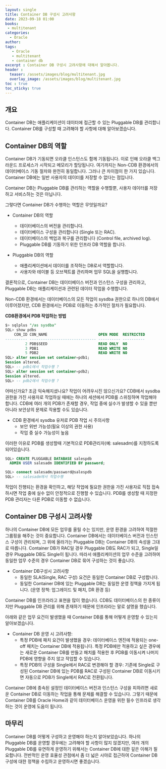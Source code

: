 ```yaml
---
layout: single
title: Container DB 구성시 고려사항
date: 2023-09-18 01:00
books:
 - multitenant
categories: 
  - Oracle
author: 
tags: 
   - Oracle
   - multitenant
   - container db
excerpt : Container DB 구성시 고려사항에 대해서 알아봅니다.
header :
  teaser: /assets/images/blog/multitenant.jpg
  overlay_image: /assets/images/blog/multitenant.jpg
toc : true  
toc_sticky: true
---
```


## 개요

Container DB는 애플리케이션이 데이터에 접근할 수 있는 Pluggable DB를 관리합니다. Container DB를 구성할 때 고려해야 할 사항에 대해 알아보겠습니다.

## Container DB의 역할

Container DB가 기동되면 오라클 인스턴스도 함께 기동됩니다. 이로 인해 오라클 백그라운드 프로세스가 시작되고 메모리가 할당됩니다. 여기까지는 Non-CDB 환경에서의 데이터베이스 기동 절차와 완전히 동일합니다. 그러나 큰 차이점이 한 가지 있습니다. Container DB에는 일반 사용자의 데이터를 저장할 수 없다는 점입니다.

Container DB는 Pluggable DB를 관리하는 역할을 수행할뿐, 사용자 데이터를 저장하고 서비스하는 것은 아닙니다.

그렇다면 Container DB가 수행하는 역할은 무엇일까요?

- Container DB의 역할
  - 데이터베이스의 버전을 관리합니다.
  - 데이터베이스 구성을 관리합니다 (Single 또는 RAC).
  - 데이터베이스의 백업과 복구를 관리합니다 (Control file, archived log).
  - Pluggable DB를 기동하기 위한 인프라 DB 역할을 합니다.

- Pluggable DB의 역할
  - 애플리케이션에서 데이터를 조작하는 DB로서 역할합니다.
  - 사용자와 테이블 등 오브젝트를 관리하며 업무 SQL을 실행합니다.

결론적으로, Container DB는 데이터베이스 버전과 인스턴스 구성을 관리하고, Pluggable DB는 애플리케이션과 관련된 데이터 작업을 수행합니다. 

Non-CDB 환경에서는 데이터베이스의 모든 작업이 sysdba 권한으로 하나의 DB에서 이루어졌지만, CDB 환경에서는 PDB로 이동하는 추가적인 절차가 필요합니다.

**CDB환경에서 PDB 작업하는 방법**
```sql
$> sqlplus "/as sysdba"
SQL> show pdbs
    CON_ID CON_NAME                       OPEN MODE  RESTRICTED
---------- ------------------------------ ---------- ----------
         2 PDB$SEED                       READ ONLY  NO
         3 PDB1                           READ WRITE NO
         5 PDB2                           READ WRITE NO
SQL> alter session set container=pdb1;
Session altered.
SQL> -- pdb1에서 작업수행 ? 
SQL> alter session set container=pdb2;
Session altered.
SQL> -- pdb2에서 작업수행 ? 
```

어떠신가요? 조금 익숙해지셨나요? 작업이 어려우시진 않으신가요?
CDB에서 sysdba 권한을 가진 사용자로 작업하실 때에는 하나의 세션에서 PDB를 스위칭하며 작업해야 합니다. CDB에 여러 개의 PDB가 존재할 경우, 작업 중에 실수가 발생할 수 있을 뿐만 아니라 보안상의 문제로 작용할 수도 있습니다.

- CDB 환경에서 sysdba 유저로 PDB 작업 시 주의사항
  - 보안 위반 가능성(필요 이상의 권한 사용)
  - 작업 중 실수 가능성이 높음

이러한 이유로 PDB를 생성할때 기본적으로 PDB관리자(예: salesadm)를 지정하도록 되어있습니다. 

```sql
SQL> CREATE PLUGGABLE DATABASE salespdb 
  ADMIN USER salesadm IDENTIFIED BY password;

SQL> connect salesadm/password@salespdb
SQL> -- salesadm에서 작업수행
```

작업이 진행되는 환경을 확인하고, 해당 작업에 필요한 권한을 가진 사용자로 직접 접속하시면 작업 중에 실수 없이 안정적으로 진행할 수 있습니다. PDB를 생성할 때 지정한 PDB 관리자는 다른 PDB로 이동할 수 없습니다.

## Container DB 구성시 고려사항

하나의 Container DB에 모든 업무를 올릴 수는 있지만, 운영 환경을 고려하여 적절한 그룹핑을 해주는 것이 중요합니다. Container DB에서는 데이터베이스 버전과 인스턴스 구성이 관리되며, 그 위에 올라가는 Pluggable DB는 Container DB의 속성을 그대로 따릅니다. Container DB가 RAC일 경우 Pluggable DB도 RAC가 되고, Single일 경우 Pluggable DB도 Single이 됩니다. 따라서 애플리케이션의 업무 수준을 고려하여 동일한 업무 수준의 경우 Container DB로 묶어 구성하는 것이 좋습니다.

- Container DB구성시 고려사항
  - 동일한 SLA(Single, RAC 구성) 요건은 동일한 Container DB로 구성합니다.
  - 동일한 Container DB에 있는 Pluggable DB는 동일한 운영 정책을 가지게 됩니다. (운영 정책: 업그레이드 및 패치, DR 환경 등)

Container DB를 인프라라고 표현을 많이 했습니다. CDB도 데이터베이스의 한 종류이지만 Pluggable DB 관리를 위해 존재하기 때문에 인프라라는 말로 설명을 했습니다. 

아래와 같은 업무 요건이 발생했을 때 Container DB를 통해 어떻게 운영할 수 있는지 알아보겠습니다.

- Container DB 운영 시 고려사항:
  - 특정 PDB에 패치 요건이 발생했을 경우: 데이터베이스 엔진에 적용되는 one-off 패치는 Container DB에 적용됩니다. 특정 PDB에만 적용하고 싶은 경우에는 새로운 Container DB를 만들고 패치를 적용한 후 PDB를 이동시켜 나머지 PDB에 영향을 주지 않고 작업할 수 있습니다.
  - 특정 PDB의 구성을 Single에서 RAC로 변경해야 할 경우: 기존에 Single로 구성된 Container DB에 있는 PDB를 RAC로 구성된 Container DB로 이동시키면 자동으로 PDB가 Single에서 RAC로 전환됩니다.
 
Container DB에 종속된 설정인 데이터베이스 버전과 인스턴스 구성을 피하려면 새로운 Container DB로 이동하는 작업을 통해 문제를 해결할 수 있습니다. 그렇기 때문에 Container DB를 Oracle Home과 같이 데이터베이스 운영을 위한 필수 인프라로 생각하는 것이 운영에 도움이 됩니다.

## 마무리

Container DB를 어떻게 구성하고 운영해야 하는지 알아보았습니다. 하나의 Pluggable DB를 운영할 경우에는 고려해야 할 사항이 많지 않겠지만, 여러 개의 Pluggable DB를 유연하게 운영하기 위해서는 Container DB에 대한 깊은 이해가 필요합니다.
전반적인 운영 효율성 관점에서 좀 더 넓은 시야로 접근하여 Container DB 구성에 대한 정책을 수립하고 운영하시면 좋겠습니다.